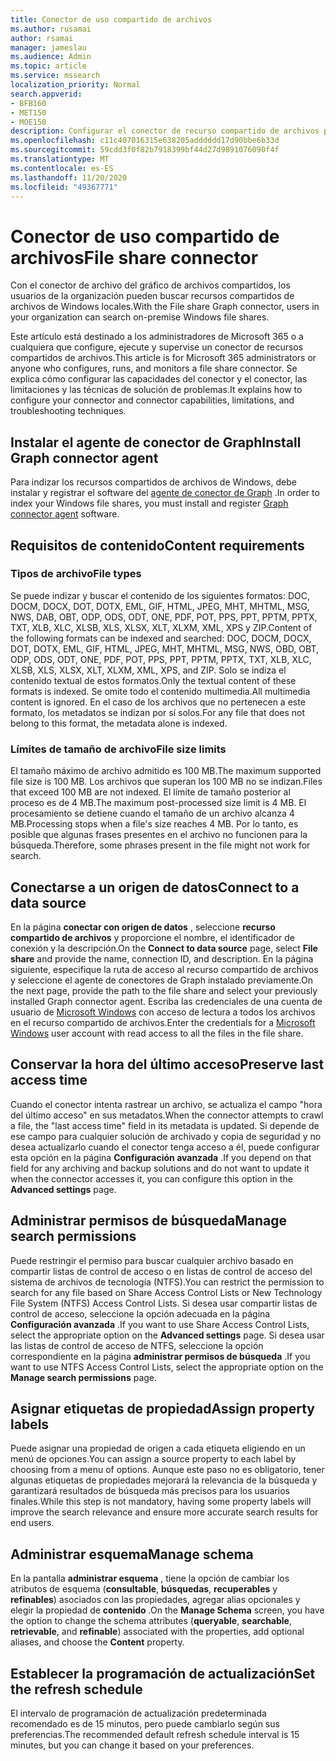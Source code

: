 ```yaml
---
title: Conector de uso compartido de archivos
ms.author: rusamai
author: rsamai
manager: jameslau
ms.audience: Admin
ms.topic: article
ms.service: mssearch
localization_priority: Normal
search.appverid:
- BFB160
- MET150
- MOE150
description: Configurar el conector de recurso compartido de archivos para Microsoft Search
ms.openlocfilehash: c11c407016315e638205adddddd17d90bbe6b33d
ms.sourcegitcommit: 59cdd3f0f82b7918399bf44d27d9891076090f4f
ms.translationtype: MT
ms.contentlocale: es-ES
ms.lasthandoff: 11/20/2020
ms.locfileid: "49367771"
---
```

# <a name="file-share-connector"></a><span data-ttu-id="03ac2-103">Conector de uso compartido de archivos</span><span class="sxs-lookup"><span data-stu-id="03ac2-103">File share connector</span></span>

<span data-ttu-id="03ac2-104">Con el conector de archivo del gráfico de archivos compartidos, los usuarios de la organización pueden buscar recursos compartidos de archivos de Windows locales.</span><span class="sxs-lookup"><span data-stu-id="03ac2-104">With the File share Graph connector, users in your organization can search on-premise Windows file shares.</span></span>

<span data-ttu-id="03ac2-105">Este artículo está destinado a los administradores de Microsoft 365 o a cualquiera que configure, ejecute y supervise un conector de recursos compartidos de archivos.</span><span class="sxs-lookup"><span data-stu-id="03ac2-105">This article is for Microsoft 365 administrators or anyone who configures, runs, and monitors a file share connector.</span></span> <span data-ttu-id="03ac2-106">Se explica cómo configurar las capacidades del conector y el conector, las limitaciones y las técnicas de solución de problemas.</span><span class="sxs-lookup"><span data-stu-id="03ac2-106">It explains how to configure your connector and connector capabilities, limitations, and troubleshooting techniques.</span></span>

## <a name="install-graph-connector-agent"></a><span data-ttu-id="03ac2-107">Instalar el agente de conector de Graph</span><span class="sxs-lookup"><span data-stu-id="03ac2-107">Install Graph connector agent</span></span>

<span data-ttu-id="03ac2-108">Para indizar los recursos compartidos de archivos de Windows, debe instalar y registrar el software del [agente de conector de Graph](on-prem-agent.md) .</span><span class="sxs-lookup"><span data-stu-id="03ac2-108">In order to index your Windows file shares, you must install and register [Graph connector agent](on-prem-agent.md) software.</span></span>

## <a name="content-requirements"></a><span data-ttu-id="03ac2-109">Requisitos de contenido</span><span class="sxs-lookup"><span data-stu-id="03ac2-109">Content requirements</span></span>

### <a name="file-types"></a><span data-ttu-id="03ac2-110">Tipos de archivo</span><span class="sxs-lookup"><span data-stu-id="03ac2-110">File types</span></span>

<span data-ttu-id="03ac2-111">Se puede indizar y buscar el contenido de los siguientes formatos: DOC, DOCM, DOCX, DOT, DOTX, EML, GIF, HTML, JPEG, MHT, MHTML, MSG, NWS, DAB, OBT, ODP, ODS, ODT, ONE, PDF, POT, PPS, PPT, PPTM, PPTX, TXT, XLB, XLC, XLSB, XLS, XLSX, XLT, XLXM, XML, XPS y ZIP.</span><span class="sxs-lookup"><span data-stu-id="03ac2-111">Content of the following formats can be indexed and searched: DOC, DOCM, DOCX, DOT, DOTX, EML, GIF, HTML, JPEG, MHT, MHTML, MSG, NWS, OBD, OBT, ODP, ODS, ODT, ONE, PDF, POT, PPS, PPT, PPTM, PPTX, TXT, XLB, XLC, XLSB, XLS, XLSX, XLT, XLXM, XML, XPS, and ZIP.</span></span> <span data-ttu-id="03ac2-112">Solo se indiza el contenido textual de estos formatos.</span><span class="sxs-lookup"><span data-stu-id="03ac2-112">Only the textual content of these formats is indexed.</span></span> <span data-ttu-id="03ac2-113">Se omite todo el contenido multimedia.</span><span class="sxs-lookup"><span data-stu-id="03ac2-113">All multimedia content is ignored.</span></span> <span data-ttu-id="03ac2-114">En el caso de los archivos que no pertenecen a este formato, los metadatos se indizan por sí solos.</span><span class="sxs-lookup"><span data-stu-id="03ac2-114">For any file that does not belong to this format, the metadata alone is indexed.</span></span>

### <a name="file-size-limits"></a><span data-ttu-id="03ac2-115">Límites de tamaño de archivo</span><span class="sxs-lookup"><span data-stu-id="03ac2-115">File size limits</span></span>

<span data-ttu-id="03ac2-116">El tamaño máximo de archivo admitido es 100 MB.</span><span class="sxs-lookup"><span data-stu-id="03ac2-116">The maximum supported file size is 100 MB.</span></span> <span data-ttu-id="03ac2-117">Los archivos que superan los 100 MB no se indizan.</span><span class="sxs-lookup"><span data-stu-id="03ac2-117">Files that exceed 100 MB are not indexed.</span></span> <span data-ttu-id="03ac2-118">El límite de tamaño posterior al proceso es de 4 MB.</span><span class="sxs-lookup"><span data-stu-id="03ac2-118">The maximum post-processed size limit is 4 MB.</span></span> <span data-ttu-id="03ac2-119">El procesamiento se detiene cuando el tamaño de un archivo alcanza 4 MB.</span><span class="sxs-lookup"><span data-stu-id="03ac2-119">Processing stops when a file's size reaches 4 MB.</span></span> <span data-ttu-id="03ac2-120">Por lo tanto, es posible que algunas frases presentes en el archivo no funcionen para la búsqueda.</span><span class="sxs-lookup"><span data-stu-id="03ac2-120">Therefore, some phrases present in the file might not work for search.</span></span>

## <a name="connect-to-a-data-source"></a><span data-ttu-id="03ac2-121">Conectarse a un origen de datos</span><span class="sxs-lookup"><span data-stu-id="03ac2-121">Connect to a data source</span></span>

<span data-ttu-id="03ac2-122">En la página **conectar con origen de datos** , seleccione **recurso compartido de archivos** y proporcione el nombre, el identificador de conexión y la descripción.</span><span class="sxs-lookup"><span data-stu-id="03ac2-122">On the **Connect to data source** page, select **File share** and provide the name, connection ID, and description.</span></span> <span data-ttu-id="03ac2-123">En la página siguiente, especifique la ruta de acceso al recurso compartido de archivos y seleccione el agente de conectores de Graph instalado previamente.</span><span class="sxs-lookup"><span data-stu-id="03ac2-123">On the next page, provide the path to the file share and select your previously installed Graph connector agent.</span></span> <span data-ttu-id="03ac2-124">Escriba las credenciales de una cuenta de usuario de [Microsoft Windows](https://microsoft.com/windows) con acceso de lectura a todos los archivos en el recurso compartido de archivos.</span><span class="sxs-lookup"><span data-stu-id="03ac2-124">Enter the credentials for a [Microsoft Windows](https://microsoft.com/windows) user account with read access to all the files in the file share.</span></span>

## <a name="preserve-last-access-time"></a><span data-ttu-id="03ac2-125">Conservar la hora del último acceso</span><span class="sxs-lookup"><span data-stu-id="03ac2-125">Preserve last access time</span></span>

<span data-ttu-id="03ac2-126">Cuando el conector intenta rastrear un archivo, se actualiza el campo "hora del último acceso" en sus metadatos.</span><span class="sxs-lookup"><span data-stu-id="03ac2-126">When the connector attempts to crawl a file, the "last access time" field in its metadata is updated.</span></span> <span data-ttu-id="03ac2-127">Si depende de ese campo para cualquier solución de archivado y copia de seguridad y no desea actualizarlo cuando el conector tenga acceso a él, puede configurar esta opción en la página **Configuración avanzada** .</span><span class="sxs-lookup"><span data-stu-id="03ac2-127">If you depend on that field for any archiving and backup solutions and do not want to update it when the connector accesses it, you can configure this option in the **Advanced settings** page.</span></span>

## <a name="manage-search-permissions"></a><span data-ttu-id="03ac2-128">Administrar permisos de búsqueda</span><span class="sxs-lookup"><span data-stu-id="03ac2-128">Manage search permissions</span></span>

<span data-ttu-id="03ac2-129">Puede restringir el permiso para buscar cualquier archivo basado en compartir listas de control de acceso o en listas de control de acceso del sistema de archivos de tecnología (NTFS).</span><span class="sxs-lookup"><span data-stu-id="03ac2-129">You can restrict the permission to search for any file based on Share Access Control Lists or New Technology File System (NTFS) Access Control Lists.</span></span> <span data-ttu-id="03ac2-130">Si desea usar compartir listas de control de acceso, seleccione la opción adecuada en la página **Configuración avanzada** .</span><span class="sxs-lookup"><span data-stu-id="03ac2-130">If you want to use Share Access Control Lists, select the appropriate option on the **Advanced settings** page.</span></span> <span data-ttu-id="03ac2-131">Si desea usar las listas de control de acceso de NTFS, seleccione la opción correspondiente en la página **administrar permisos de búsqueda** .</span><span class="sxs-lookup"><span data-stu-id="03ac2-131">If you want to use NTFS Access Control Lists, select the appropriate option on the **Manage search permissions** page.</span></span>

## <a name="assign-property-labels"></a><span data-ttu-id="03ac2-132">Asignar etiquetas de propiedad</span><span class="sxs-lookup"><span data-stu-id="03ac2-132">Assign property labels</span></span>

<span data-ttu-id="03ac2-133">Puede asignar una propiedad de origen a cada etiqueta eligiendo en un menú de opciones.</span><span class="sxs-lookup"><span data-stu-id="03ac2-133">You can assign a source property to each label by choosing from a menu of options.</span></span> <span data-ttu-id="03ac2-134">Aunque este paso no es obligatorio, tener algunas etiquetas de propiedades mejorará la relevancia de la búsqueda y garantizará resultados de búsqueda más precisos para los usuarios finales.</span><span class="sxs-lookup"><span data-stu-id="03ac2-134">While this step is not mandatory, having some property labels will improve the search relevance and ensure more accurate search results for end users.</span></span>

## <a name="manage-schema"></a><span data-ttu-id="03ac2-135">Administrar esquema</span><span class="sxs-lookup"><span data-stu-id="03ac2-135">Manage schema</span></span>

<span data-ttu-id="03ac2-136">En la pantalla **administrar esquema** , tiene la opción de cambiar los atributos de esquema (**consultable**, **búsquedas**, **recuperables** y **refinables**) asociados con las propiedades, agregar alias opcionales y elegir la propiedad de **contenido** .</span><span class="sxs-lookup"><span data-stu-id="03ac2-136">On the **Manage Schema** screen, you have the option to change the schema attributes (**queryable**, **searchable**, **retrievable**, and **refinable**) associated with the properties, add optional aliases, and choose the **Content** property.</span></span>

## <a name="set-the-refresh-schedule"></a><span data-ttu-id="03ac2-137">Establecer la programación de actualización</span><span class="sxs-lookup"><span data-stu-id="03ac2-137">Set the refresh schedule</span></span>

<span data-ttu-id="03ac2-138">El intervalo de programación de actualización predeterminada recomendado es de 15 minutos, pero puede cambiarlo según sus preferencias.</span><span class="sxs-lookup"><span data-stu-id="03ac2-138">The recommended default refresh schedule interval is 15 minutes, but you can change it based on your preferences.</span></span>
